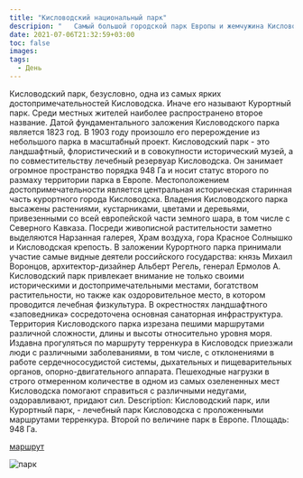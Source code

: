 ```yaml
---
title: "Кисловодский национальный парк"
descripion: "	Самый большой городской парк Европы и жемчужина Кисловодска"
date: 2021-07-06T21:32:59+03:00
toc: false
images:
tags:
  - День
---
```


Кисловодский парк, безусловно, одна из самых ярких достопримечательностей Кисловодска. Иначе его называют Курортный парк. Среди местных жителей наиболее распространено второе название. Датой фундаментального заложения Кисловодского парка является 1823 год. В 1903 году произошло его перерождение из небольшого парка в масштабный проект.
Кисловодский парк - это ландшафтный, флористический и в совокупности исторический музей, а по совместительству лечебный резервуар Кисловодска. Он занимает огромное пространство порядка 948 Га и носит статус второго по размаху территории парка в Европе. Местоположением достопримечательности является центральная историческая старинная часть курортного города Кисловодска.
Владения Кисловодского парка высажены растениями, кустарниками, цветами и деревьями, привезенными со всей европейской части земного шара, в том числе с Северного Кавказа. Посреди живописной растительности заметно выделяются Нарзанная галерея, Храм воздуха, гора Красное Солнышко и Кисловодская крепость. В заложении Курортного парка принимали участие самые видные деятели российского государства: князь Михаил Воронцов, архитектор-дизайнер Альберт Регель, генерал Ермолов А.
Кисловодский парк привлекает внимание не только своими историческими и достопримечательными местами, богатством растительности, но также как оздоровительное место, в котором проводится лечебная физкультура. В окрестностях ландшафтного «заповедника» сосредоточена основная санаторная инфраструктура. Территория Кисловодского парка изрезана пешими маршрутами различной сложности, длины и высоты относительно уровня моря. Издавна прогуляться по маршруту терренкура в Кисловодск приезжали люди с различными заболеваниями, в том числе, с отклонениями в работе сердечнососудистой системы, дыхательных и пищеварительных органов, опорно-двигательного аппарата. Пешеходные нагрузки в строго отмеренном количестве в одном из самых озелененных мест Кисловодска помогают справиться с различными недугами, оздоравливают, придают сил.
Description:
Кисловодский парк, или Курортный парк, - лечебный парк Кисловодска с проложенными маршрутами терренкура. Второй по величине парк в Европе. Площадь: 948 Га.

  [маршрут](https://goo.gl/maps/GoufbrPmByqc8SqC7)

  ![парк](/img/kislovodskiy-natsionalnyy-park-700x467.jpg)
